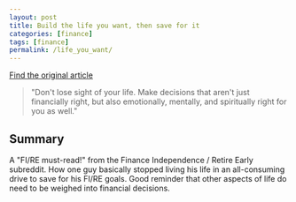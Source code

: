 ```yaml
---
layout: post
title: Build the life you want, then save for it
categories: [finance]
tags: [finance]
permalink: /life_you_want/
---
```


[Find the original article](https://old.reddit.com/r/financialindependence/comments/58j8pc/build_the_life_you_want_then_save_for_it/)

>"Don't lose sight of your life. Make decisions that aren't just financially right, but also emotionally, mentally, and spiritually right for you as well." 

## Summary

A "FI/RE must-read!" from the Finance Independence / Retire Early subreddit. How one guy basically stopped living his life in an all-consuming drive to save for his FI/RE goals. Good reminder that other aspects of life do need to be weighed into financial decisions. 